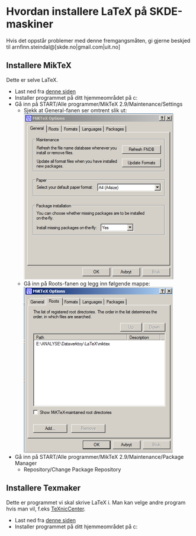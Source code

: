﻿# Hvordan installere LaTeX på SKDE-maskiner

Hvis det oppstår problemer med denne fremgangsmåten, gi gjerne beskjed til arnfinn.steindal@[skde.no|gmail.com|uit.no]

## Installere MikTeX

Dette er selve LaTeX.

- Last ned fra [denne siden](http://miktex.org/download)
- Installer programmet på ditt hjemmeområdet på c:
- Gå inn på START/Alle programmer/MikTeX 2.9/Maintenance/Settings
  - Sjekk at General-fanen ser omtrent slik ut:
  ![Alt text](figurer/miktex_general.png)
  - Gå inn på Roots-fanen og legg inn følgende mappe:
  ![Alt text](figurer/miktex_roots.png)
- Gå inn på START/Alle programmer/MikTeX 2.9/Maintenance/Package Manager
  - Repository/Change Package Repository



## Installere Texmaker 

Dette er programmet vi skal skrive LaTeX i. Man kan velge andre program hvis man vil, f.eks [TeXnicCenter](http://www.texniccenter.org).

- Last ned fra [denne siden](http://www.xm1math.net/texmaker/download.html)
- Installer programmet på ditt hjemmeområdet på c:



